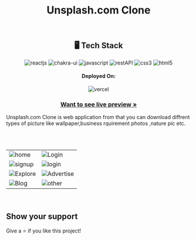 <h1 align="center">Unsplash.com Clone</h1>

<br />

<h2 align="center">🖥️ Tech Stack</h2>

<p align="center">
  <img src="https://img.shields.io/badge/React-20232A?style=for-the-badge&logo=react&logoColor=61DAFB" alt="reactjs" />
 
  <img src="https://img.shields.io/badge/Chakra%20UI-3bc7bd?style=for-the-badge&logo=chakraui&logoColor=white" alt="chakra-ui" />
  <img src="https://img.shields.io/badge/JavaScript-323330?style=for-the-badge&logo=javascript&logoColor=F7DF1E" alt="javascript" />
  <img src="https://img.shields.io/badge/Rest_API-02303A?style=for-the-badge&logo=react-router&logoColor=white" alt="restAPI" />
  <img src="https://img.shields.io/badge/CSS3-1572B6?style=for-the-badge&logo=css3&logoColor=white" alt="css3" />
  <img src="https://img.shields.io/badge/HTML5-E34F26?style=for-the-badge&logo=html5&logoColor=white" alt="html5" />
</p>

<h4 align="center">Deployed On:</h4>

<p align="center">
  <img src="https://img.shields.io/badge/Netlify-00C7B7?style=for-the-badge&logo=netlify&logoColor=white" alt="vercel" />
 
</p>

<h3 align="center"><a href="https://splendid-brigadeiros-68ada5.netlify.app/"><strong>Want to see live preview »</strong></a></h3>

Unsplash.com Clone is web application from that you can download diffrent types of picture like wallpaper,business rquirement photos ,nature pic etc.

<br />

<br />

<table>
  <tr>
    <td><img src="" alt="home" /></td>
    <td><img src="" alt="Login" /></td>
  </tr>
  <tr>
    <td><img src="" alt="signup" /></td>
    <td><img src="" alt="login" /></td>
  </tr>
  <tr>
    <td><img src="" alt="Explore" /></td>
    <td><img src="" alt="Advertise" /></td>
  </tr>
  <tr>
    <td><img src="" alt="Blog" /></td>
    <td><img src="" alt="other" /></td>
  </tr>
  
</table>

<br />

## Show your support

Give a ⭐️ if you like this project!

